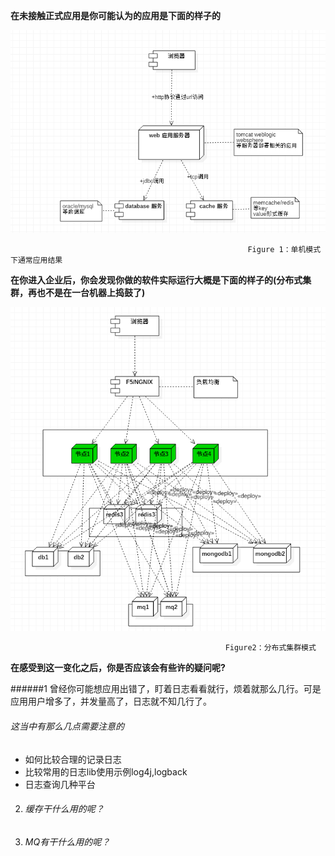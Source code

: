 **在未接触正式应用是你可能认为的应用是下面的样子的**

![](/assets/单机结构.png)

```
                                                     Figure 1：单机模式下通常应用结果
```

**在你进入企业后，你会发现你做的软件实际运行大概是下面的样子的\(分布式集群，再也不是在一台机器上捣鼓了\)**

![](/assets/分布式结构.png)

                                                    Figure2：分布式集群模式

**在感受到这一变化之后，你是否应该会有些许的疑问呢?**


######1 曾经你可能想应用出错了，盯着日志看看就行，烦着就那么几行。可是应用用户增多了，并发量高了，日志就不知几行了。

   ###### 这当中有那么几点需要注意的

   * 如何比较合理的记录日志
   * 比较常用的日志lib使用示例log4j,logback
   * 日志查询几种平台
2. ###### 缓存干什么用的呢？
3. ###### MQ有干什么用的呢？



